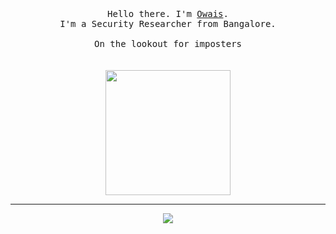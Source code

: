 <p align="center">
  <br>
  <br>
  <br>
  <samp>Hello there. I'm <a href="https://osh.fyi">Owais</a>.<br> I'm a Security Researcher from Bangalore.<br>
    <br>On the lookout for imposters</samp>
  <br>
  <br>
  <br>

  <img src="https://github.com/NotSooShariff/NotSooShariff/assets/93514938/bfd103d5-6fdb-4525-b447-41b1ef5007e3" height="200" />
</p>

------------
<div align="center">
<img src="https://komarev.com/ghpvc/?username=NotSooShariff&&style=flat-square" align="center" />
</div>  
